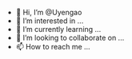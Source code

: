 - 👋 Hi, I’m @Uyengao
- 👀 I’m interested in ...
- 🌱 I’m currently learning ...
- 💞️ I’m looking to collaborate on ...
- 📫 How to reach me ...

<!---
Uyengao/Uyengao is a ✨ special ✨ repository because its `README.md` (this file) appears on your GitHub profile.
You can click the Preview link to take a look at your changes.
--->
